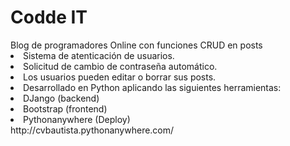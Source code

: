 # Codde IT
<div> Blog de programadores Online con funciones CRUD en posts
  <li> Sistema de atenticación de usuarios. </li>
  <li> Solicitud de cambio de contraseña automático. </li>
  <li> Los usuarios pueden editar o borrar sus posts. </li>
  <li> Desarrollado en Python aplicando las siguientes herramientas: </li>
    <li> DJango (backend) </li>
    <li> Bootstrap (frontend) </li>
    <li> Pythonanywhere (Deploy) </li>
http://cvbautista.pythonanywhere.com/
</div>
